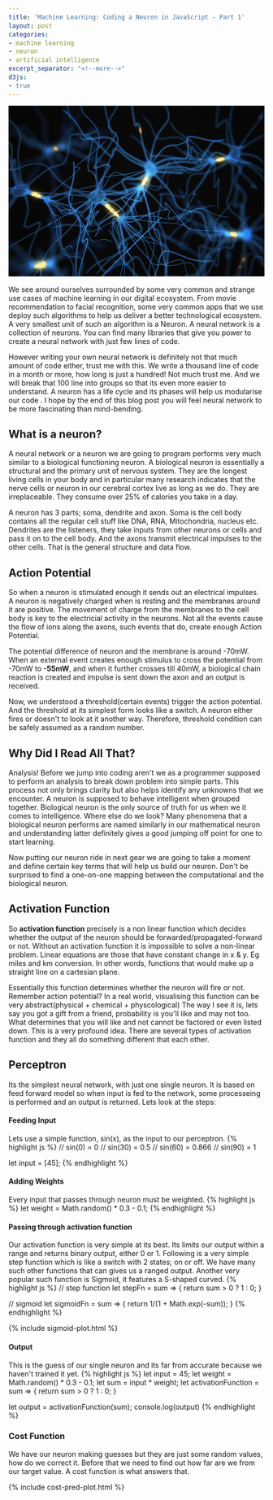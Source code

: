 ```yaml
---
title: 'Machine Learning: Coding a Neuron in JavaScript - Part 1'
layout: post
categories:
- machine learning
- neuron
- artificial intelligence
excerpt_separator: "<!--more-->" 
d3js:
- true
---
```


![image tooltip here](/public/neuron.jpg)

<!--more-->

We see around ourselves surrounded by some very common and strange use cases of machine learning in our digital ecosystem. From movie recommendation to facial recognition, some very common apps that we use deploy such algorithms to help us deliver a better technological ecosystem. A very smallest unit of such an algorithm is a Neuron. A neural network is a collection of neurons. You can find many libraries that give you power to create a neural network with just few lines of code.

However writing your own neural network is definitely not that much amount of code either, trust me with this. We write a thousand line of code in a month or more, how long is just a hundred! Not much trust me. And we will break that 100 line into groups so that its even more easier to understand. A neuron has a life cycle and its phases will help us modularise our code . I hope by the end of this blog post you will feel neural network to be more fascinating than mind-bending. 


## What is a neuron?
A neural network or a neuron we are going to program performs very much similar to a biological functioning neuron. A biological neuron is essentially a structural and the primary unit of nervous system. They are the longest living cells in your body and in particular many research indicates that the nerve cells or neuron in our cerebral cortex live as long as we do. They are irreplaceable. They consume over 25% of calories you take in a day. 

A neuron has 3 parts; soma, dendrite and axon. Soma is the cell body contains all the regular cell stuff like DNA, RNA, Mitochondria, nucleus etc. Dendrites are the listeners, they take inputs from other neurons or cells and pass it on to the cell body. And the axons transmit electrical impulses to the other cells. That is the general structure and data flow.

## Action Potential
So when a neuron is stimulated enough it sends out an electrical impulses. A neuron is negatively charged when is resting and the membranes around it are positive. The movement of charge from the membranes to the cell body is key to the electricial activity in the neurons. Not all the events cause the flow of ions along the axons, such events that do, create enough Action Potential. 

The potential difference of neuron and the membrane is around -70mW. When an external event creates enough stimulus to cross the potential from -70mW to **-55mW**,  and when it further crosses till 40mW, a biological chain reaction is created and impulse is sent down the axon and an output is received.

Now, we understood a threshold(certain events) trigger the action potential. And the threshold at its simplest form looks like a switch. A neuron either fires or doesn't to look at it another way. Therefore, threshold condition can be safely assumed as a random number.

## Why Did I Read All That?
Analysis! Before we jump into coding aren't we as a programmer supposed to perform an analysis to 
break down problem into simple parts. This process not only brings clarity but also helps identify any unknowns that we encounter. 
A neuron is supposed to behave intelligent when grouped together.
Biological neuron is the only source of truth for us when we it comes to intelligence. Where else do we look?
Many phenomena that a biological neuron performs are named similarly in our mathematical neuron and understanding latter definitely gives a good jumping off point for one to start learning.

Now putting our neuron ride in next gear we are going to take a moment and define certain key terms that will help us
build our neuron. Don't be surprised to find a one-on-one mapping between the computational and the biological neuron.


## Activation Function

So **activation function** precisely is a non linear function which decides whether the output of the neuron should be forwarded/propagated-forward or not. Without an activation function it is impossible to solve a non-linear problem.
Linear equations are those that have constant change in x & y. Eg miles and km conversion. In other words, functions that would make up a straight line on a cartesian plane. 

Essentially this function determines whether the neuron will fire or not. Remember action potential? 
In a real world, visualising this function can be very abstract(physical + chemical + physcological)
The way I see it is, lets say you got a gift from a friend, probability is you'll like and may not too. What determines that you will like and not cannot be factored or even listed down. 
This is a very profound idea. There are several types of activation function and they all do something different that each other.


## Perceptron
Its the simplest neural network, with just one single neuron. It is based on feed forward model so when input is fed to the network, some processeing is performed and an output is returned. Lets look at the steps:

#### Feeding Input 
Lets use a simple function, sin(x), as the input to our perceptron.
{% highlight js %}
// sin(0) = 0
// sin(30) = 0.5
// sin(60) = 0.866
// sin(90) = 1

let input = [45];
{% endhighlight %}

#### Adding Weights
Every input that passes through neuron must be weighted. 
{% highlight js %}
let weight = Math.random() * 0.3 - 0.1;
{% endhighlight %}

#### Passing through activation function
Our activation function is very simple at its best. Its limits our output within a range and returns binary output, either 0 or 1. Following is a very simple step function which is like a switch with 2 states; on or off. We have many such other functions that can gives us a ranged output. Another very popular such function is Sigmoid, it features a S-shaped curved.
{% highlight js %}
// step function
let stepFn = sum => {
	return sum > 0 ? 1 : 0;
}

// sigmoid
let sigmoidFn = sum => {
	return 1/(1 + Math.exp(-sum));
}
{% endhighlight %}

{% include sigmoid-plot.html %}

#### Output
This is the guess of our single neuron and its far from accurate because we haven't trained it yet.
{% highlight js %}
let input = 45;
let weight = Math.random() * 0.3 - 0.1;
let sum = input * weight;
let activationFunction = sum => {
	return sum > 0 ? 1 : 0;
}

let output = activationFunction(sum);
console.log(output)
{% endhighlight %}

### Cost Function
We have our neuron making guesses but they are just some random values, how do we correct it. Before that we need to find out how far are we from our target value. A cost function is what answers that.

{% include cost-pred-plot.html %}